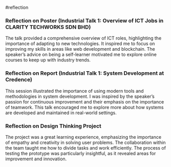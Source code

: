 #reflection

### Reflection on Poster (Industrial Talk 1: Overview of ICT Jobs in CLARITY TECHWORKS SDN BHD)
The talk provided a comprehensive overview of ICT roles, highlighting the importance of adapting to new technologies. It inspired me to focus on improving my skills in areas like web development and blockchain. The speaker’s advice on being a self-learner motivated me to explore online courses to keep up with industry trends.

### Reflection on Report (Industrial Talk 1: System Development at Credence)
This session illustrated the importance of using modern tools and methodologies in system development. I was inspired by the speaker’s passion for continuous improvement and their emphasis on the importance of teamwork. This talk encouraged me to explore more about how systems are developed and maintained in real-world settings.

### Reflection on Design Thinking Project
The project was a great learning experience, emphasizing the importance of empathy and creativity in solving user problems. The collaboration within the team taught me how to divide tasks and work efficiently. The process of testing the prototype was particularly insightful, as it revealed areas for improvement and innovation.
